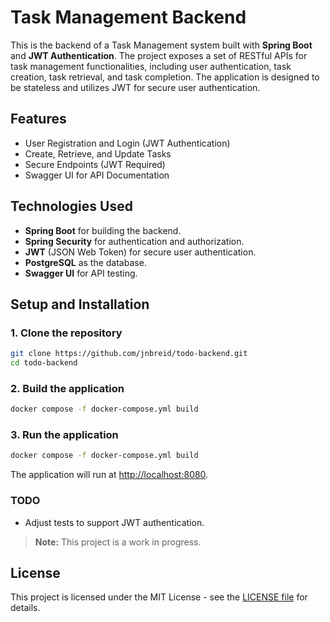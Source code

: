 # Task Management Backend

This is the backend of a Task Management system built with **Spring Boot** and **JWT Authentication**. The project exposes a set of RESTful APIs for task management functionalities, including user authentication, task creation, task retrieval, and task completion. The application is designed to be stateless and utilizes JWT for secure user authentication.

## Features

- User Registration and Login (JWT Authentication)
- Create, Retrieve, and Update Tasks
- Secure Endpoints (JWT Required)
- Swagger UI for API Documentation

## Technologies Used

- **Spring Boot** for building the backend.
- **Spring Security** for authentication and authorization.
- **JWT** (JSON Web Token) for secure user authentication.
- **PostgreSQL** as the database.
- **Swagger UI** for API testing.

## Setup and Installation

### 1. Clone the repository

```bash
git clone https://github.com/jnbreid/todo-backend.git
cd todo-backend
```

### 2. Build the application

```bash
docker compose -f docker-compose.yml build
```

### 3. Run the application

```bash
docker compose -f docker-compose.yml build
```
The application will run at [http://localhost:8080](http://localhost:8080).


### TODO

- Adjust tests to support JWT authentication.

> **Note:** This project is a work in progress.

## License

This project is licensed under the MIT License - see the [LICENSE file](LICENSE) for details.
